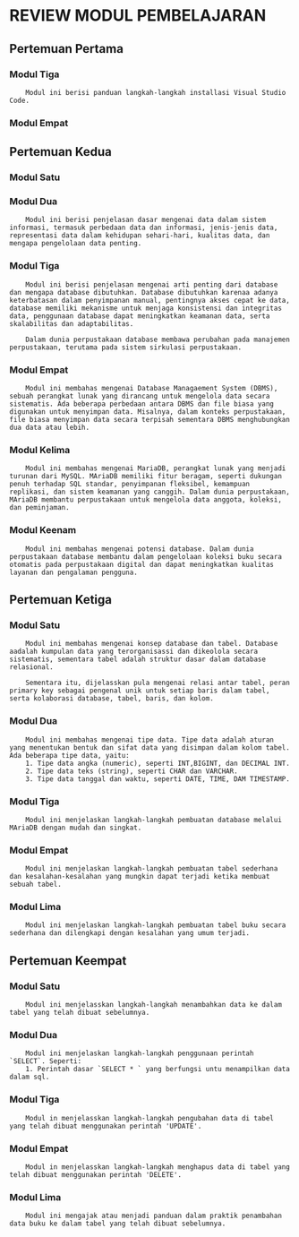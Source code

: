 # REVIEW MODUL PEMBELAJARAN 

## Pertemuan Pertama
 ### Modul Tiga 
        Modul ini berisi panduan langkah-langkah installasi Visual Studio Code.
 ### Modul Empat

## Pertemuan Kedua 
 ### Modul Satu 
 ### Modul Dua
        Modul ini berisi penjelasan dasar mengenai data dalam sistem informasi, termasuk perbedaan data dan informasi, jenis-jenis data, representasi data dalam kehidupan sehari-hari, kualitas data, dan mengapa pengelolaan data penting.
 ### Modul Tiga 
        Modul ini berisi penjelasan mengenai arti penting dari database dan mengapa database dibutuhkan. Database dibutuhkan karenaa adanya keterbatasan dalam penyimpanan manual, pentingnya akses cepat ke data, database memiliki mekanisme untuk menjaga konsistensi dan integritas data, penggunaan database dapat meningkatkan keamanan data, serta skalabilitas dan adaptabilitas. 

        Dalam dunia perpustakaan database membawa perubahan pada manajemen perpustakaan, terutama pada sistem sirkulasi perpustakaan. 
 ### Modul Empat
        Modul ini membahas mengenai Database Managaement System (DBMS), sebuah perangkat lunak yang dirancang untuk mengelola data secara sistematis. Ada beberapa perbedaan antara DBMS dan file biasa yang digunakan untuk menyimpan data. Misalnya, dalam konteks perpustakaan, file biasa menyimpan data secara terpisah sementara DBMS menghubungkan dua data atau lebih. 
### Modul Kelima 
        Modul ini membahas mengenai MariaDB, perangkat lunak yang menjadi turunan dari MySQL. MAriaDB memiliki fitur beragam, seperti dukungan penuh terhadap SQL standar, penyimpanan fleksibel, kemampuan replikasi, dan sistem keamanan yang canggih. Dalam dunia perpustakaan, MAriaDB membantu perpustakaan untuk mengelola data anggota, koleksi, dan peminjaman. 
### Modul Keenam 
        Modul ini membahas mengenai potensi database. Dalam dunia perpustakaan database membantu dalam pengelolaan koleksi buku secara otomatis pada perpustakaan digital dan dapat meningkatkan kualitas layanan dan pengalaman pengguna. 

## Pertemuan Ketiga
 ### Modul Satu 
        Modul ini membahas mengenai konsep database dan tabel. Database aadalah kumpulan data yang terorganisassi dan dikeolola secara sistematis, sementara tabel adalah struktur dasar dalam database relasional. 

        Sementara itu, dijelasskan pula mengenai relasi antar tabel, peran primary key sebagai pengenal unik untuk setiap baris dalam tabel, serta kolaborasi database, tabel, baris, dan kolom. 
 ### Modul Dua
        Modul ini membahas mengenai tipe data. Tipe data adalah aturan yang menentukan bentuk dan sifat data yang disimpan dalam kolom tabel. Ada beberapa tipe data, yaitu:
        1. Tipe data angka (numeric), seperti INT,BIGINT, dan DECIMAL INT.
        2. Tipe data teks (string), seperti CHAR dan VARCHAR. 
        3. Tipe data tanggal dan waktu, seperti DATE, TIME, DAM TIMESTAMP.
        
 ### Modul Tiga 
        Modul ini menjelaskan langkah-langkah pembuatan database melalui MAriaDB dengan mudah dan singkat. 
 ### Modul Empat
        Modul ini menjelaskan langkah-langkah pembuatan tabel sederhana dan kesalahan-kesalahan yang mungkin dapat terjadi ketika membuat sebuah tabel. 
 ### Modul Lima
        Modul ini menjelaskan langkah-langkah pembuatan tabel buku secara sederhana dan dilengkapi dengan kesalahan yang umum terjadi. 

## Pertemuan Keempat 
 ### Modul Satu 
        Modul ini menjelasskan langkah-langkah menambahkan data ke dalam tabel yang telah dibuat sebelumnya. 
 ### Modul Dua
        Modul ini menjelaskan langkah-langkah penggunaan perintah `SELECT`. Seperti:
        1. Perintah dasar `SELECT * ` yang berfungsi untu menampilkan data dalam sql. 
 ### Modul Tiga 
        Modul in menjelasskan langkah-langkah pengubahan data di tabel yang telah dibuat menggunakan perintah 'UPDATE'. 
 ### Modul Empat
        Modul in menjelasskan langkah-langkah menghapus data di tabel yang telah dibuat menggunakan perintah 'DELETE'.
 ### Modul Lima 
        Modul ini mengajak atau menjadi panduan dalam praktik penambahan data buku ke dalam tabel yang telah dibuat sebelumnya. 
